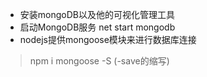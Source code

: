 - 安装mongoDB以及他的可视化管理工具
- 启动MongoDB服务 net start mongodb
- nodejs提供mongoose模块来进行数据库连接
> npm i mongoose -S (-save的缩写)